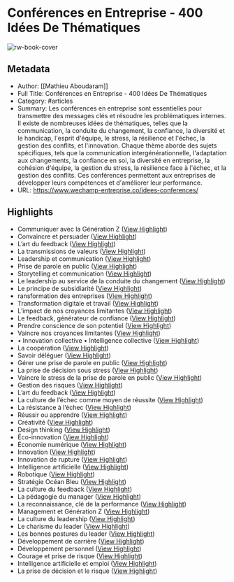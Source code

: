 # Conférences en Entreprise - 400 Idées De Thématiques

![rw-book-cover](https://readwise-assets.s3.amazonaws.com/media/uploaded_book_covers/profile_1073452/C23-400-idees-themes.jpg)

## Metadata
- Author: [[Mathieu Aboudaram]]
- Full Title: Conférences en Entreprise - 400 Idées De Thématiques
- Category: #articles
- Summary: Les conférences en entreprise sont essentielles pour transmettre des messages clés et résoudre les problématiques internes. Il existe de nombreuses idées de thématiques, telles que la communication, la conduite du changement, la confiance, la diversité et le handicap, l'esprit d'équipe, le stress, la résilience et l'échec, la gestion des conflits, et l'innovation. Chaque thème aborde des sujets spécifiques, tels que la communication intergénérationnelle, l'adaptation aux changements, la confiance en soi, la diversité en entreprise, la cohésion d'équipe, la gestion du stress, la résilience face à l'échec, et la gestion des conflits. Ces conférences permettent aux entreprises de développer leurs compétences et d'améliorer leur performance.
- URL: https://www.wechamp-entreprise.co/idees-conferences/

## Highlights
- Communiquer avec la Génération Z ([View Highlight](https://read.readwise.io/read/01hps5mc8kstsakqec33r02t9x))
- Convaincre et persuader ([View Highlight](https://read.readwise.io/read/01hps5m8m3pzsg2f189kyfetb4))
- L’art du feedback ([View Highlight](https://read.readwise.io/read/01hps5m3m115kkk515nt52xhj2))
- La transmissions de valeurs ([View Highlight](https://read.readwise.io/read/01hps5mqdpvyfe99k37aqw0gv9))
- Leadership et communication ([View Highlight](https://read.readwise.io/read/01hps5mv571fmeb6w12a5f3qb8))
- Prise de parole en public ([View Highlight](https://read.readwise.io/read/01hps5n1vs4asqrjgspbqmva1n))
- Storytelling et communication ([View Highlight](https://read.readwise.io/read/01hps5krrype391efg5w5x3cyy))
- Le leadership au service de la conduite du changement ([View Highlight](https://read.readwise.io/read/01hps5pbpn1wh057w24s195kqj))
- Le principe de subsidiarité ([View Highlight](https://read.readwise.io/read/01hps5p5drca0sj7r13s3z2rdh))
- ransformation des entreprises ([View Highlight](https://read.readwise.io/read/01hps5pq6zkdc4b6a9hfrf1tas))
- Transformation digitale et travail ([View Highlight](https://read.readwise.io/read/01hps5pznjdf2y9m2146rvej88))
- L’impact de nos croyances limitantes ([View Highlight](https://read.readwise.io/read/01hps5qkr3yzeyktqsptpr3gs2))
- Le feedback, générateur de confiance ([View Highlight](https://read.readwise.io/read/01hps5rbxf0dvfrvx91xqhsse9))
- Prendre conscience de son potentiel ([View Highlight](https://read.readwise.io/read/01hps5rp9rz56wk9s533fs4a2n))
- Vaincre nos croyances limitantes ([View Highlight](https://read.readwise.io/read/01hps5ry0856zypba72k9qgh1w))
- • Innovation collective
  • Intelligence collective ([View Highlight](https://read.readwise.io/read/01hps5sj645654ww7m1rkf16dw))
- La coopération ([View Highlight](https://read.readwise.io/read/01hps5t8js52e21mpv6tjwdcgc))
- Savoir déléguer ([View Highlight](https://read.readwise.io/read/01hps5v7gx9yw8wp3eye52gnrk))
- Gérer une prise de parole en public ([View Highlight](https://read.readwise.io/read/01hps5wnhqt254hw9cs7vgvaxp))
- La prise de décision sous stress ([View Highlight](https://read.readwise.io/read/01hps5w4eyyxeg456gwk3eev76))
- Vaincre le stress de la prise de parole en public ([View Highlight](https://read.readwise.io/read/01hps5wg79w0fvezecn5c5zj9b))
- Gestion des risques ([View Highlight](https://read.readwise.io/read/01hps5x6d9nf68gj9q2s03s4m8))
- L’art du feedback ([View Highlight](https://read.readwise.io/read/01hps5x9q680890w5wc7qx6rsa))
- La culture de l’échec comme moyen de réussite ([View Highlight](https://read.readwise.io/read/01hps5xhbbrj06bqv2e56w4tta))
- La résistance à l’échec ([View Highlight](https://read.readwise.io/read/01hps5xr28jekxafs4143gh1k5))
- Réussir ou apprendre ([View Highlight](https://read.readwise.io/read/01hps5y0efr47q4y3j7znpry1k))
- Créativité ([View Highlight](https://read.readwise.io/read/01hps5z5nykwjbbd2b0j9we0w3))
- Design thinking ([View Highlight](https://read.readwise.io/read/01hps5z9447xzz8n68wyra4c4m))
- Éco-innovation ([View Highlight](https://read.readwise.io/read/01hps5zpqynt3jjw903shq8h70))
- Économie numérique ([View Highlight](https://read.readwise.io/read/01hps5zhegfft6k481d5a0wswj))
- Innovation ([View Highlight](https://read.readwise.io/read/01hps609cabn311mrp4fvw2dan))
- Innovation de rupture ([View Highlight](https://read.readwise.io/read/01hps601aqz7h9ct7z8h5qabh5))
- Intelligence artificielle ([View Highlight](https://read.readwise.io/read/01hps60tka1hn85k8mv0knw0x0))
- Robotique ([View Highlight](https://read.readwise.io/read/01hps61a1v48r76je48gcqyhdh))
- Stratégie Océan Bleu ([View Highlight](https://read.readwise.io/read/01hps61md3hwttp8mk721d9ten))
- La culture du feedback ([View Highlight](https://read.readwise.io/read/01hps628rcch3etnxshfwt259h))
- La pédagogie du manager ([View Highlight](https://read.readwise.io/read/01hps63aj2qtbzw7p4jp490t7f))
- La reconnaissance, clé de la performance ([View Highlight](https://read.readwise.io/read/01hps6352r8d374dvb5gzatqsr))
- Management et Génération Z ([View Highlight](https://read.readwise.io/read/01hps63mt47gnhdd9c4xs7h543))
- La culture du leadership ([View Highlight](https://read.readwise.io/read/01hps6bg0trc24p5epjxct2bz3))
- Le charisme du leader ([View Highlight](https://read.readwise.io/read/01hps6bq9kp11jwnpxrbccyh19))
- Les bonnes postures du leader ([View Highlight](https://read.readwise.io/read/01hps6bzt5vevkw9agdexah5a9))
- Développement de carrière ([View Highlight](https://read.readwise.io/read/01hps65ma0yxpj9gqhx6a3hmnf))
- Développement personnel ([View Highlight](https://read.readwise.io/read/01hps65ha639ar9ss8yrtfgb3m))
- Courage et prise de risque ([View Highlight](https://read.readwise.io/read/01hps657mh0zb60tfd85zrwxxn))
- Intelligence artificielle et emploi ([View Highlight](https://read.readwise.io/read/01hps64mxsscp1xz77sr4aqry4))
- La prise de décision et le risque ([View Highlight](https://read.readwise.io/read/01hps64d9p2www904z6cbyznxm))
